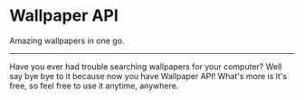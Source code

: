 # Wallpaper API
Amazing wallpapers in one go.

<hr>

Have you ever had trouble searching wallpapers for your computer? Well say bye bye to it because now you have Wallpaper API! What's more is it's free, so feel free to use it anytime, anywhere.